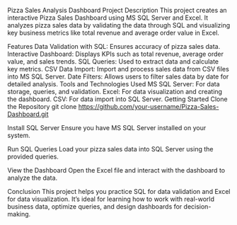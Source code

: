 Pizza Sales Analysis Dashboard
Project Description
This project creates an interactive Pizza Sales Dashboard using MS SQL Server and Excel. It analyzes pizza sales data by validating the data through SQL and visualizing key business metrics like total revenue and average order value in Excel.

Features
Data Validation with SQL: Ensures accuracy of pizza sales data.
Interactive Dashboard: Displays KPIs such as total revenue, average order value, and sales trends.
SQL Queries: Used to extract data and calculate key metrics.
CSV Data Import: Import and process sales data from CSV files into MS SQL Server.
Date Filters: Allows users to filter sales data by date for detailed analysis.
Tools and Technologies Used
MS SQL Server: For data storage, queries, and validation.
Excel: For data visualization and creating the dashboard.
CSV: For data import into SQL Server.
Getting Started
Clone the Repository
git clone https://github.com/your-username/Pizza-Sales-Dashboard.git

Install SQL Server
Ensure you have MS SQL Server installed on your system.

Run SQL Queries
Load your pizza sales data into SQL Server using the provided queries.

View the Dashboard
Open the Excel file and interact with the dashboard to analyze the data.

Conclusion
This project helps you practice SQL for data validation and Excel for data visualization. It’s ideal for learning how to work with real-world business data, optimize queries, and design dashboards for decision-making.
